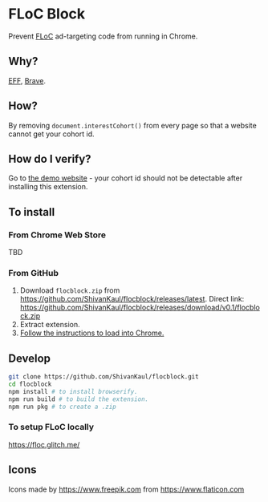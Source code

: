 # FLoC Block

Prevent [FLoC](https://web.dev/floc/) ad-targeting code from running in Chrome.

## Why?
[EFF](https://www.eff.org/deeplinks/2021/03/googles-floc-terrible-idea), [Brave](https://brave.com/why-brave-disables-floc/).

## How?
By removing `document.interestCohort()` from every page so that a website cannot get your cohort id. 

## How do I verify?
Go to [the demo website](https://floc.glitch.me) - your cohort id should not be detectable after installing this extension. 

## To install
### From Chrome Web Store
TBD

### From GitHub
1. Download `flocblock.zip` from https://github.com/ShivanKaul/flocblock/releases/latest. Direct link: https://github.com/ShivanKaul/flocblock/releases/download/v0.1/flocblock.zip
2. Extract extension.
3. [Follow the instructions to load into Chrome.](https://www.smashingmagazine.com/2017/04/browser-extension-edge-chrome-firefox-opera-brave-vivaldi/#google-chrome-opera-vivaldi)

## Develop
```bash
git clone https://github.com/ShivanKaul/flocblock.git
cd flocblock
npm install # to install browserify.
npm run build # to build the extension. 
npm run pkg # to create a .zip
```
### To setup FLoC locally
https://floc.glitch.me/


## Icons
Icons made by https://www.freepik.com from https://www.flaticon.com